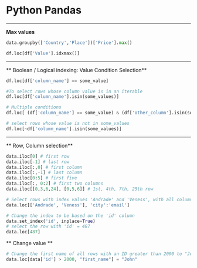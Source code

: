 # Python Pandas

---

**Max values**
```py
data.groupby(['Country','Place'])['Price'].max()
```
```py
df.loc[df['Value'].idxmax()]
```
---

** Boolean / Logical indexing: Value Condition Selection**
```py
df.loc[df['column_name'] == some_value]
```
```py
#To select rows whose column value is in an iterable
df.loc[df['column_name'].isin(some_values)]
```
```py
# Multiple conditions
df.loc[ (df['column_name'] == some_value) & (df['other_column'].isin(some_values)) ]
```
```py
# select rows whose value is not in some_values
df.loc[~df['column_name'].isin(some_values)]
```
---

** Row, Column selection**
```py
data.iloc[0] # first row
data.iloc[-1] # last row
data.iloc[:,0] # first column
data.iloc[:,-1] # last column
data.iloc[0:5] # first five
data.iloc[:, 0:2] # first two columns
data.iloc[[0,3,6,24], [0,5,6]] # 1st, 4th, 7th, 25th row
```
```py
# Select rows with index values 'Andrade' and 'Veness', with all columns between 'city' and 'email'
data.loc[['Andrade', 'Veness'], 'city':'email']
```
```py
# Change the index to be based on the 'id' column
data.set_index('id', inplace=True)
# select the row with 'id' = 487
data.loc[487]
```

** Change value **
```py
# Change the first name of all rows with an ID greater than 2000 to "John"
data.loc[data['id'] > 2000, "first_name"] = "John"
```
